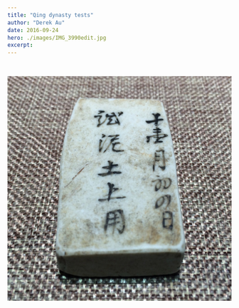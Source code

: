 ```yaml
---
title: "Qing dynasty tests"
author: "Derek Au"
date: 2016-09-24
hero: ./images/IMG_3990edit.jpg
excerpt: 
---
```


![]()

![](./images/IMG_3996edit.jpg)
